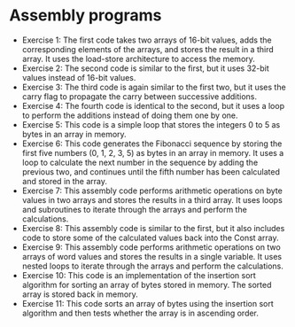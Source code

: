 # Assembly programs
* Exercise 1: The first code takes two arrays of 16-bit values, adds the corresponding elements of the arrays, 
and stores the result in a third array. It uses the load-store architecture to access the memory.
* Exercise 2: The second code is similar to the first, but it uses 32-bit values instead of 16-bit values.
* Exercise 3: The third code is again similar to the first two, but it uses the carry flag to propagate the 
carry between successive additions.
* Exercise 4: The fourth code is identical to the second, but it uses a loop to perform the additions instead 
of doing them one by one.
* Exercise 5: This code is a simple loop that stores the integers 0 to 5 as bytes in an array in memory.
* Exercise 6: This code generates the Fibonacci sequence by storing the first five numbers (0, 1, 2, 3, 5) as bytes in an array in memory. 
It uses a loop to calculate the next number in the sequence by adding the previous two, and continues until the fifth number 
has been calculated and stored in the array.
* Exercise 7: This assembly code performs arithmetic operations on byte values in two arrays and stores the results in 
a third array. It uses loops and subroutines to iterate through the arrays and perform the calculations.
* Exercise 8: This assembly code is similar to the first, but it also includes code to store some of the 
calculated values back into the Const array.
* Exercise 9: This assembly code performs arithmetic operations on two arrays of word values and stores the results 
in a single variable. It uses nested loops to iterate through the arrays and perform the calculations.
* Exercise 10: This code is an implementation of the insertion sort algorithm for sorting an array of bytes stored in memory. 
The sorted array is stored back in memory.
* Exercise 11: This code sorts an array of bytes using the insertion sort algorithm and then tests whether the array is in ascending order.
